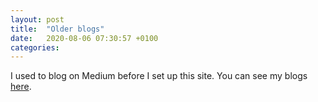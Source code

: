 ```yaml
---
layout: post
title:  "Older blogs"
date:   2020-08-06 07:30:57 +0100
categories: 
---
```


I used to blog on Medium before I set up this site. You can see my blogs [here](https://medium.com/@sam_ollason).